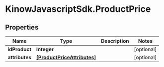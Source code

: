 # KinowJavascriptSdk.ProductPrice

## Properties
Name | Type | Description | Notes
------------ | ------------- | ------------- | -------------
**idProduct** | **Integer** |  | [optional] 
**attributes** | [**[ProductPriceAttributes]**](ProductPriceAttributes.md) |  | [optional] 


